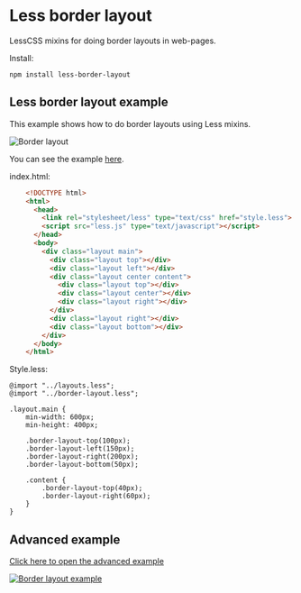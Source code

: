 # Less border layout

LessCSS mixins for doing border layouts in web-pages.

Install:

    npm install less-border-layout

## Less border layout example

This example shows how to do border layouts using Less mixins.

![Border layout](https://raw.github.com/sunesimonsen/less-border-layout/master/examples/images/border-layout.png)

You can see the example [here](http://sunesimonsen.github.io/less-border-layout/examples/).

index.html:

``` html
    <!DOCTYPE html>
    <html>
      <head>
        <link rel="stylesheet/less" type="text/css" href="style.less">
        <script src="less.js" type="text/javascript"></script>
      </head>
      <body>
        <div class="layout main">
          <div class="layout top"></div> 
          <div class="layout left"></div> 
          <div class="layout center content">
            <div class="layout top"></div> 
            <div class="layout center"></div> 
            <div class="layout right"></div> 
          </div> 
          <div class="layout right"></div> 
          <div class="layout bottom"></div> 
        </div>
      </body>
    </html>
```

Style.less:

    @import "../layouts.less";
    @import "../border-layout.less";
    
    .layout.main {
        min-width: 600px;
        min-height: 400px;
        
        .border-layout-top(100px);
        .border-layout-left(150px);
        .border-layout-right(200px);
        .border-layout-bottom(50px);
    
        .content {
            .border-layout-top(40px);
            .border-layout-right(60px);
        }
    }

## Advanced example

[Click here to open the advanced example](http://sunesimonsen.github.com/less-border-layout/examples/advanced.html "Advanced example")

<a href="http://sunesimonsen.github.com/less-border-layout/examples/advanced.html">
<img src="https://raw.github.com/sunesimonsen/less-border-layout/gh-pages/examples/images/border-layout-advanced-thumb.png" alt="Border layout example">
</a>
